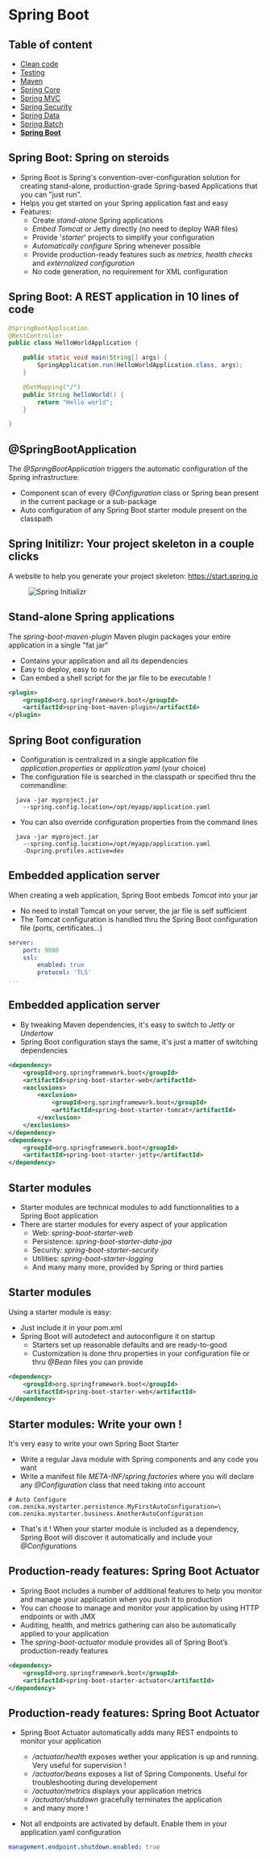 # Spring Boot

<!-- .slide: class="page-title" -->



## Table of content

<!-- .slide: class="toc" -->

- [Clean code](#/1)
- [Testing](#/2)
- [Maven](#/3)
- [Spring Core](#/4)
- [Spring MVC](#/5)
- [Spring Security](#/6)
- [Spring Data](#/7)
- [Spring Batch](#/8)
- **[Spring Boot](#/9)**



## Spring Boot: Spring on steroids

- Spring Boot is Spring's convention-over-configuration solution for creating stand-alone, production-grade Spring-based Applications that you can "just run".
- Helps you get started on your Spring application fast and easy
- Features:
    - Create *stand-alone* Spring applications
    - *Embed Tomcat* or Jetty directly (no need to deploy WAR files)
    - Provide '*starter*' projects to simplify your configuration
    - *Automatically configure* Spring whenever possible
    - Provide production-ready features such as *metrics*, *health checks* and *externalized configuration*
    - No code generation, no requirement for XML configuration



## Spring Boot: A REST application in 10 lines of code
```java
@SpringBootApplication
@RestController
public class HelloWorldApplication {

    public static void main(String[] args) {
        SpringApplication.run(HelloWorldApplication.class, args);
    }

    @GetMapping("/")
    public String helloWorld() {
        return "Hello world";
    }

}
```



## @SpringBootApplication

The *@SpringBootApplication* triggers the automatic configuration of the Spring infrastructure:

- Component scan of every *@Configuration* class or Spring bean present in the current package or a sub-package
- Auto configuration of any Spring Boot starter module present on the classpath



## Spring Initilizr: Your project skeleton in a couple clicks

A website to help you generate your project skeleton: https://start.spring.io

<figure>
    <img src="ressources/09_spring_boot/initializr.png" alt="Spring Initializr" />
</figure>



## Stand-alone Spring applications

The *spring-boot-maven-plugin* Maven plugin packages your entire application in a single "fat jar"

- Contains your application and all its dependencies
- Easy to deploy, easy to run
- Can embed a shell script for the jar file to be executable !

```xml
<plugin>
    <groupId>org.springframework.boot</groupId>
    <artifactId>spring-boot-maven-plugin</artifactId>
</plugin>
```



## Spring Boot configuration

- Configuration is centralized in a single application file *application.properties* or *application.yaml* (your choice)
- The configuration file is searched in the classpath or specified thru the commandline:

```shell  
  java -jar myproject.jar 
    --spring.config.location=/opt/myapp/application.yaml
```

- You can also override configuration properties from the command lines

```shell  
  java -jar myproject.jar 
    --spring.config.location=/opt/myapp/application.yaml 
    -Dspring.profiles.active=dev
```



## Embedded application server

When creating a web application, Spring Boot embeds *Tomcat* into your jar

- No need to install Tomcat on your server, the jar file is self sufficient
- The Tomcat configuration is handled thru the Spring Boot configuration file (ports, certificates...)

```yaml
server:
    port: 9080
    ssl:
        enabled: true
        protocol: 'TLS'
...
```



## Embedded application server

- By tweaking Maven dependencies, it's easy to switch to *Jetty* or *Undertow*
- Spring Boot configuration stays the same, it's just a matter of switching dependencies

```xml
<dependency>
	<groupId>org.springframework.boot</groupId>
	<artifactId>spring-boot-starter-web</artifactId>
	<exclusions>
		<exclusion>
			<groupId>org.springframework.boot</groupId>
			<artifactId>spring-boot-starter-tomcat</artifactId>
		</exclusion>
	</exclusions>
</dependency>
<dependency>
	<groupId>org.springframework.boot</groupId>
	<artifactId>spring-boot-starter-jetty</artifactId>
</dependency>
```



## Starter modules

- Starter modules are technical modules to add functionnalities to a Spring Boot application
- There are starter modules for every aspect of your application
  - Web: *spring-boot-starter-web*
  - Persistence:  *spring-boot-starter-data-jpa*
  - Security: *spring-boot-starter-security*
  - Utilities: *spring-boot-starter-logging*
  - And many many more, provided by Spring or third parties



## Starter modules

Using a starter module is easy: 

- Just include it in your pom.xml
- Spring Boot will autodetect and autoconfigure it on startup
  - Starters set up reasonable defaults and are ready-to-good
  - Customization is done thru properties in your configuration file or thru *@Bean* files you can provide

```xml
<dependency>
	<groupId>org.springframework.boot</groupId>
	<artifactId>spring-boot-starter-web</artifactId>
</dependency>
```



## Starter modules: Write your own !

It's very easy to write your own Spring Boot Starter

- Write a regular Java module with Spring components and any code you want
- Write a manifest file *META-INF/spring.factories* where you will declare any *@Configuration* class that need taking into account

```properties
# Auto Configure
com.zenika.mystarter.persistence.MyFirstAutoConfiguration=\
com.zenika.mystarter.business.AnotherAutoConfiguration
```

- That's it ! When your starter module is included as a dependency, Spring Boot will discover it automatically and include your *@Configuration*s



## Production-ready features: Spring Boot Actuator

- Spring Boot includes a number of additional features to help you monitor and manage your application when you push it to production
- You can choose to manage and monitor your application by using HTTP endpoints or with JMX
- Auditing, health, and metrics gathering can also be automatically applied to your application
- The *spring-boot-actuator* module provides all of Spring Boot’s production-ready features

```xml
<dependency>
    <groupId>org.springframework.boot</groupId>
    <artifactId>spring-boot-starter-actuator</artifactId>
</dependency>
```



## Production-ready features: Spring Boot Actuator

- Spring Boot Actuator automatically adds many REST endpoints to monitor your application
  - */actuator/health* exposes wether your application is up and running. Very useful for supervision !
  - */actuator/beans* exposes a list of Spring Components. Useful for troubleshooting during developement
  - */actuator/metrics* displays your application metrics
  - */actuator/shutdown* gracefully terminates the application
  - and many more !

- Not all endpoints are activated by default. Enable them in your application.yaml configuration

```yaml
management.endpoint.shutdown.enabled: true
```



<!-- .slide: class="page-tp11" -->



<!-- .slide: class="page-questions" -->
